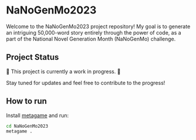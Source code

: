 # NaNoGenMo2023

Welcome to the NaNoGenMo2023 project repository! My goal is to generate an intriguing 50,000-word story entirely through the power of code, as a part of the National Novel Generation Month (NaNoGenMo) challenge.

## Project Status
:construction: This project is currently a work in progress. :construction:

Stay tuned for updates and feel free to contribute to the progress!

## How to run

Install [metagame](https://github.com/adrianogil/metagame) and run:

```bash
cd NaNoGenMo2023
metagame .
```
